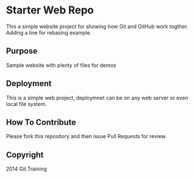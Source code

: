 # Starter Web Repo

This a simple website project for showing how Git and GitHub work togther. Adding a line for rebasing example.

## Purpose

Sample website with plenty of files for demos

## Deployment

This is a simple web project, deploymnet can be on any web server or even local file system.

## How To Contribute

Please fork this repository and then issue Pull Requests for review.

## Copyright

2014 Git.Training